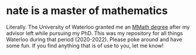 # nate is a master of mathematics

Literally.
The University of Waterloo granted me an [MMath degree](https://en.wikipedia.org/wiki/Master_of_Mathematics) after my advisor left while pursuing my PhD.
This was my repository for all things Waterloo during that period (2020-2022).
Please poke around and have some fun.
If you find anything that is of use to you, let me know!
